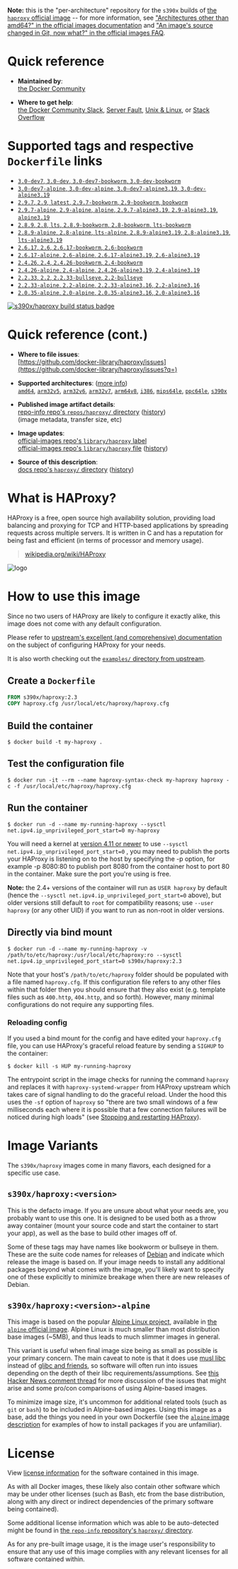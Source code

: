 <!--

********************************************************************************

WARNING:

    DO NOT EDIT "haproxy/README.md"

    IT IS AUTO-GENERATED

    (from the other files in "haproxy/" combined with a set of templates)

********************************************************************************

-->

**Note:** this is the "per-architecture" repository for the `s390x` builds of [the `haproxy` official image](https://hub.docker.com/_/haproxy) -- for more information, see ["Architectures other than amd64?" in the official images documentation](https://github.com/docker-library/official-images#architectures-other-than-amd64) and ["An image's source changed in Git, now what?" in the official images FAQ](https://github.com/docker-library/faq#an-images-source-changed-in-git-now-what).

# Quick reference

-	**Maintained by**:  
	[the Docker Community](https://github.com/docker-library/haproxy)

-	**Where to get help**:  
	[the Docker Community Slack](https://dockr.ly/comm-slack), [Server Fault](https://serverfault.com/help/on-topic), [Unix & Linux](https://unix.stackexchange.com/help/on-topic), or [Stack Overflow](https://stackoverflow.com/help/on-topic)

# Supported tags and respective `Dockerfile` links

-	[`3.0-dev7`, `3.0-dev`, `3.0-dev7-bookworm`, `3.0-dev-bookworm`](https://github.com/docker-library/haproxy/blob/8b639f8d7d8d5d3bc42273e509fd7ef0cabdb356/3.0/Dockerfile)
-	[`3.0-dev7-alpine`, `3.0-dev-alpine`, `3.0-dev7-alpine3.19`, `3.0-dev-alpine3.19`](https://github.com/docker-library/haproxy/blob/d8cdcc09f959ddbb360aa12c5f1c9d6d50573bf3/3.0/alpine/Dockerfile)
-	[`2.9.7`, `2.9`, `latest`, `2.9.7-bookworm`, `2.9-bookworm`, `bookworm`](https://github.com/docker-library/haproxy/blob/8b639f8d7d8d5d3bc42273e509fd7ef0cabdb356/2.9/Dockerfile)
-	[`2.9.7-alpine`, `2.9-alpine`, `alpine`, `2.9.7-alpine3.19`, `2.9-alpine3.19`, `alpine3.19`](https://github.com/docker-library/haproxy/blob/92d0a2f516f348c774861766fba6bfd87b145eca/2.9/alpine/Dockerfile)
-	[`2.8.9`, `2.8`, `lts`, `2.8.9-bookworm`, `2.8-bookworm`, `lts-bookworm`](https://github.com/docker-library/haproxy/blob/8b639f8d7d8d5d3bc42273e509fd7ef0cabdb356/2.8/Dockerfile)
-	[`2.8.9-alpine`, `2.8-alpine`, `lts-alpine`, `2.8.9-alpine3.19`, `2.8-alpine3.19`, `lts-alpine3.19`](https://github.com/docker-library/haproxy/blob/5d34d74e22c28578cf57033f78017613ea0ced0c/2.8/alpine/Dockerfile)
-	[`2.6.17`, `2.6`, `2.6.17-bookworm`, `2.6-bookworm`](https://github.com/docker-library/haproxy/blob/8b639f8d7d8d5d3bc42273e509fd7ef0cabdb356/2.6/Dockerfile)
-	[`2.6.17-alpine`, `2.6-alpine`, `2.6.17-alpine3.19`, `2.6-alpine3.19`](https://github.com/docker-library/haproxy/blob/20e1b3f92d1e74b2644f5748c62a148d07e2ca43/2.6/alpine/Dockerfile)
-	[`2.4.26`, `2.4`, `2.4.26-bookworm`, `2.4-bookworm`](https://github.com/docker-library/haproxy/blob/8b639f8d7d8d5d3bc42273e509fd7ef0cabdb356/2.4/Dockerfile)
-	[`2.4.26-alpine`, `2.4-alpine`, `2.4.26-alpine3.19`, `2.4-alpine3.19`](https://github.com/docker-library/haproxy/blob/3a8296a8e525bfff099f553cf79a46fc9ad384f2/2.4/alpine/Dockerfile)
-	[`2.2.33`, `2.2`, `2.2.33-bullseye`, `2.2-bullseye`](https://github.com/docker-library/haproxy/blob/8b639f8d7d8d5d3bc42273e509fd7ef0cabdb356/2.2/Dockerfile)
-	[`2.2.33-alpine`, `2.2-alpine`, `2.2.33-alpine3.16`, `2.2-alpine3.16`](https://github.com/docker-library/haproxy/blob/3eaa160ca6c050f3451b7aad648f06ebc0a8bb22/2.2/alpine/Dockerfile)
-	[`2.0.35-alpine`, `2.0-alpine`, `2.0.35-alpine3.16`, `2.0-alpine3.16`](https://github.com/docker-library/haproxy/blob/ecaebdd6ebd66297882800ef9d55edfd0b52237d/2.0/alpine/Dockerfile)

[![s390x/haproxy build status badge](https://img.shields.io/jenkins/s/https/doi-janky.infosiftr.net/job/multiarch/job/s390x/job/haproxy.svg?label=s390x/haproxy%20%20build%20job)](https://doi-janky.infosiftr.net/job/multiarch/job/s390x/job/haproxy/)

# Quick reference (cont.)

-	**Where to file issues**:  
	[https://github.com/docker-library/haproxy/issues](https://github.com/docker-library/haproxy/issues?q=)

-	**Supported architectures**: ([more info](https://github.com/docker-library/official-images#architectures-other-than-amd64))  
	[`amd64`](https://hub.docker.com/r/amd64/haproxy/), [`arm32v5`](https://hub.docker.com/r/arm32v5/haproxy/), [`arm32v6`](https://hub.docker.com/r/arm32v6/haproxy/), [`arm32v7`](https://hub.docker.com/r/arm32v7/haproxy/), [`arm64v8`](https://hub.docker.com/r/arm64v8/haproxy/), [`i386`](https://hub.docker.com/r/i386/haproxy/), [`mips64le`](https://hub.docker.com/r/mips64le/haproxy/), [`ppc64le`](https://hub.docker.com/r/ppc64le/haproxy/), [`s390x`](https://hub.docker.com/r/s390x/haproxy/)

-	**Published image artifact details**:  
	[repo-info repo's `repos/haproxy/` directory](https://github.com/docker-library/repo-info/blob/master/repos/haproxy) ([history](https://github.com/docker-library/repo-info/commits/master/repos/haproxy))  
	(image metadata, transfer size, etc)

-	**Image updates**:  
	[official-images repo's `library/haproxy` label](https://github.com/docker-library/official-images/issues?q=label%3Alibrary%2Fhaproxy)  
	[official-images repo's `library/haproxy` file](https://github.com/docker-library/official-images/blob/master/library/haproxy) ([history](https://github.com/docker-library/official-images/commits/master/library/haproxy))

-	**Source of this description**:  
	[docs repo's `haproxy/` directory](https://github.com/docker-library/docs/tree/master/haproxy) ([history](https://github.com/docker-library/docs/commits/master/haproxy))

# What is HAProxy?

HAProxy is a free, open source high availability solution, providing load balancing and proxying for TCP and HTTP-based applications by spreading requests across multiple servers. It is written in C and has a reputation for being fast and efficient (in terms of processor and memory usage).

> [wikipedia.org/wiki/HAProxy](https://en.wikipedia.org/wiki/HAProxy)

![logo](https://raw.githubusercontent.com/docker-library/docs/4da3e2446a4c257c3a32faac6256bee81f770316/haproxy/logo.png)

# How to use this image

Since no two users of HAProxy are likely to configure it exactly alike, this image does not come with any default configuration.

Please refer to [upstream's excellent (and comprehensive) documentation](https://docs.haproxy.org/) on the subject of configuring HAProxy for your needs.

It is also worth checking out the [`examples/` directory from upstream](http://git.haproxy.org/?p=haproxy-2.3.git;a=tree;f=examples).

## Create a `Dockerfile`

```dockerfile
FROM s390x/haproxy:2.3
COPY haproxy.cfg /usr/local/etc/haproxy/haproxy.cfg
```

## Build the container

```console
$ docker build -t my-haproxy .
```

## Test the configuration file

```console
$ docker run -it --rm --name haproxy-syntax-check my-haproxy haproxy -c -f /usr/local/etc/haproxy/haproxy.cfg
```

## Run the container

```console
$ docker run -d --name my-running-haproxy --sysctl net.ipv4.ip_unprivileged_port_start=0 my-haproxy
```

You will need a kernel at [version 4.11 or newer](https://github.com/moby/moby/issues/8460#issuecomment-312459310) to use `--sysctl net.ipv4.ip_unprivileged_port_start=0` , you may need to publish the ports your HAProxy is listening on to the host by specifying the -p option, for example -p 8080:80 to publish port 8080 from the container host to port 80 in the container. Make sure the port you're using is free.

**Note:** the 2.4+ versions of the container will run as `USER haproxy` by default (hence the `--sysctl net.ipv4.ip_unprivileged_port_start=0` above), but older versions still default to `root` for compatibility reasons; use `--user haproxy` (or any other UID) if you want to run as non-root in older versions.

## Directly via bind mount

```console
$ docker run -d --name my-running-haproxy -v /path/to/etc/haproxy:/usr/local/etc/haproxy:ro --sysctl net.ipv4.ip_unprivileged_port_start=0 s390x/haproxy:2.3
```

Note that your host's `/path/to/etc/haproxy` folder should be populated with a file named `haproxy.cfg`. If this configuration file refers to any other files within that folder then you should ensure that they also exist (e.g. template files such as `400.http`, `404.http`, and so forth). However, many minimal configurations do not require any supporting files.

### Reloading config

If you used a bind mount for the config and have edited your `haproxy.cfg` file, you can use HAProxy's graceful reload feature by sending a `SIGHUP` to the container:

```console
$ docker kill -s HUP my-running-haproxy
```

The entrypoint script in the image checks for running the command `haproxy` and replaces it with `haproxy-systemd-wrapper` from HAProxy upstream which takes care of signal handling to do the graceful reload. Under the hood this uses the `-sf` option of `haproxy` so "there are two small windows of a few milliseconds each where it is possible that a few connection failures will be noticed during high loads" (see [Stopping and restarting HAProxy](http://www.haproxy.org/download/2.3/doc/management.txt)).

# Image Variants

The `s390x/haproxy` images come in many flavors, each designed for a specific use case.

## `s390x/haproxy:<version>`

This is the defacto image. If you are unsure about what your needs are, you probably want to use this one. It is designed to be used both as a throw away container (mount your source code and start the container to start your app), as well as the base to build other images off of.

Some of these tags may have names like bookworm or bullseye in them. These are the suite code names for releases of [Debian](https://wiki.debian.org/DebianReleases) and indicate which release the image is based on. If your image needs to install any additional packages beyond what comes with the image, you'll likely want to specify one of these explicitly to minimize breakage when there are new releases of Debian.

## `s390x/haproxy:<version>-alpine`

This image is based on the popular [Alpine Linux project](https://alpinelinux.org), available in [the `alpine` official image](https://hub.docker.com/_/alpine). Alpine Linux is much smaller than most distribution base images (~5MB), and thus leads to much slimmer images in general.

This variant is useful when final image size being as small as possible is your primary concern. The main caveat to note is that it does use [musl libc](https://musl.libc.org) instead of [glibc and friends](https://www.etalabs.net/compare_libcs.html), so software will often run into issues depending on the depth of their libc requirements/assumptions. See [this Hacker News comment thread](https://news.ycombinator.com/item?id=10782897) for more discussion of the issues that might arise and some pro/con comparisons of using Alpine-based images.

To minimize image size, it's uncommon for additional related tools (such as `git` or `bash`) to be included in Alpine-based images. Using this image as a base, add the things you need in your own Dockerfile (see the [`alpine` image description](https://hub.docker.com/_/alpine/) for examples of how to install packages if you are unfamiliar).

# License

View [license information](http://www.haproxy.org/download/1.5/doc/LICENSE) for the software contained in this image.

As with all Docker images, these likely also contain other software which may be under other licenses (such as Bash, etc from the base distribution, along with any direct or indirect dependencies of the primary software being contained).

Some additional license information which was able to be auto-detected might be found in [the `repo-info` repository's `haproxy/` directory](https://github.com/docker-library/repo-info/tree/master/repos/haproxy).

As for any pre-built image usage, it is the image user's responsibility to ensure that any use of this image complies with any relevant licenses for all software contained within.
